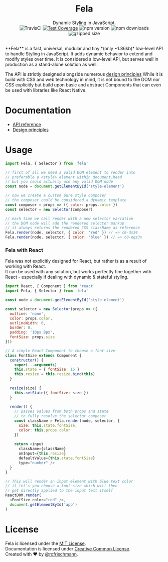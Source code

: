 <h1 align="center">Fela</h1>
<p align="center">
Dynamic Styling in JavaScript.
<br>
<img alt="TravisCI" src="https://travis-ci.org/rofrischmann/fela.svg?branch=develop">
<a href="https://codeclimate.com/github/rofrischmann/fela/coverage"><img alt="Test Coverage" src="https://codeclimate.com/github/rofrischmann/fela/badges/coverage.svg"></a>
<img alt="npm version" src="https://badge.fury.io/js/fela.svg">
<img alt="npm downloads" src="https://img.shields.io/npm/dm/fela.svg">
<img alt="gzipped size" src="https://img.shields.io/badge/gzipped-~1.86kb-brightgreen.svg">
</p>
<br>
**Fela** is a fast, universal, modular and tiny *(only ~1.86kb)* low-level API to handle Styling in JavaScript. It adds dynamic behavior to extend and modify styles over time. It is considered a low-level API, but serves well in production as a stand-alone solution as well.

The API is strictly designed alongside numerous [design principles](docs/Principles.md)
While it is build with CSS and web technology in mind, it is not bound to the DOM nor CSS explicitly but build upon basic and abstract Components that can even be used with libraries like React Native.<br>

# Documentation
* [API reference](docs/API.md)
* [Design principles](docs/Principles.md)

# Usage
```javascript
import Fela, { Selector } from 'fela'

// first of all we need a valid DOM element to render into
// preferable a <style> element within document.head
// but you could actually use any valid DOM node
const node = document.getElementById('style-element')

// now we create a custom pure style composer
// the composer could be considered a dynamic template
const composer = props => ({ color: props.color })
const selector = new Selector(composer)

// each time we call render with a new selector variation
// the DOM node will add the rendered selector markup
// it always returns the rendered CSS className as reference
Fela.render(node, selector, { color: 'red' }) // => c0-ds34
Fela.render(node, selector, { color: 'blue' }) // => c0-eqz3x
```

### Fela with React
Fela was not explicitly designed for React, but rather is as a result of working with React.<br>
It can be used with any solution, but works perfectly fine together with React - especially if dealing with dynamic & stateful styling.

```javascript
import React, { Component } from 'react'
import Fela, { Selector } from 'fela'

const node = document.getElementById('style-element')

const selector = new Selector(props => ({
  outline: 'none',
  color: props.color,
  outlineWidth: 0,
  border: 0,
  padding: '10px 8px',
  fontSize: props.size
}))

// A simple React Component to choose a font-size
class FontSize extends Component {
  constructor() {
    super(...arguments)
    this.state = { fontSize: 15 }
    this.resize = this.resize.bind(this)
  }
  
  resize(size) {
    this.setState({ fontSize: size })
  }
  
  render() {
    // passes values from both props and state
    // to fully resolve the selector composer
    const className = Fela.render(node, selector, {
      size: this.state.fontSize,
      color: this.props.color
    }) 
    
    return <input 
      className={className}
      onInput={this.resize} 
      defaultValue={this.state.fontSize} 
      type="number" />
  }
}

// This will render an input element with blue text color
// it let's you choose a font-size which will then
// get directly applied to the input text itself
ReactDOM.render(
  <FontSize color="red" />, 
  document.getElementById('app')
)
```


# License
Fela is licensed under the [MIT License](http://opensource.org/licenses/MIT).<br>
Documentation is licensed under [Creative Common License](http://creativecommons.org/licenses/by/4.0/).<br>
Created with ♥ by [@rofrischmann](http://rofrischmann.de).
